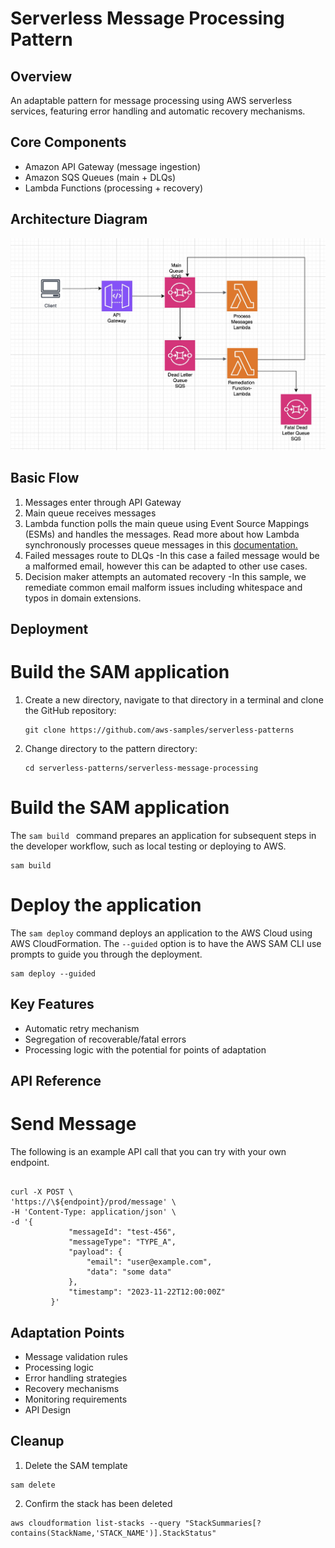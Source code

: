 # Serverless Message Processing Pattern

## Overview
An adaptable pattern for message processing using AWS serverless services, featuring error handling and automatic recovery mechanisms.

## Core Components
- Amazon API Gateway (message ingestion)
- Amazon SQS Queues (main + DLQs)
- Lambda Functions (processing + recovery)


## Architecture Diagram

![Architecture Diagram](architecture.jpeg)


## Basic Flow
1. Messages enter through API Gateway
2. Main queue receives messages
3. Lambda function polls the main queue using Event Source Mappings (ESMs) and handles the messages. 
   Read more about how Lambda synchronously processes queue messages in this [documentation.](https://docs.aws.amazon.com/lambda/latest/dg/with-sqs.html)
4. Failed messages route to DLQs -In this case a failed message would be a malformed email, however this can be adapted to other use cases.
5. Decision maker attempts an automated recovery -In this sample, we remediate common email malform issues including whitespace and typos in domain extensions.

## Deployment
# Build the SAM application

1. Create a new directory, navigate to that directory in a terminal and clone the GitHub repository:
    ``` 
    git clone https://github.com/aws-samples/serverless-patterns
    ```
2. Change directory to the pattern directory:
    ```
    cd serverless-patterns/serverless-message-processing
    ```

# Build the SAM application
The ```sam build ``` command prepares an application for subsequent steps in the developer workflow, such as local testing or deploying to AWS.

   ```
sam build
   ```
# Deploy the application
The ```sam deploy``` command deploys an application to the AWS Cloud using AWS CloudFormation. The ```--guided``` option is to have the AWS SAM CLI use prompts to guide you through the deployment.

   ```
sam deploy --guided
   ```

## Key Features
- Automatic retry mechanism
- Segregation of recoverable/fatal errors
- Processing logic with the potential for points of adaptation

## API Reference
# Send Message

The following is an example API call that you can try with your own endpoint.

   ```

curl -X POST \
  'https://\${endpoint}/prod/message' \
  -H 'Content-Type: application/json' \
  -d '{
                "messageId": "test-456",
                "messageType": "TYPE_A",
                "payload": {
                    "email": "user@example.com",
                    "data": "some data"
                },
                "timestamp": "2023-11-22T12:00:00Z"
            }'
   ```


## Adaptation Points
- Message validation rules
- Processing logic
- Error handling strategies
- Recovery mechanisms
- Monitoring requirements
- API Design

## Cleanup
1. Delete the SAM template
```
sam delete
```
2. Confirm the stack has been deleted
```
aws cloudformation list-stacks --query "StackSummaries[?contains(StackName,'STACK_NAME')].StackStatus"
```
